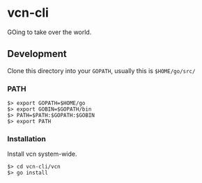 # vcn-cli

GOing to take over the world.

## Development



Clone this directory into your `GOPATH`, usually this is `$HOME/go/src/`

### PATH

```
$> export GOPATH=$HOME/go
$> export GOBIN=$GOPATH/bin
$> PATH=$PATH:$GOPATH:$GOBIN
$> export PATH
```

### Installation

Install vcn system-wide.

```
$> cd vcn-cli/vcn
$> go install
```